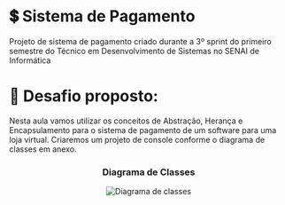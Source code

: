 # 💲 Sistema de Pagamento
Projeto de sistema de pagamento criado durante a 3º sprint do primeiro semestre do Técnico em Desenvolvimento de Sistemas no SENAI de Informática


# 🎯 Desafio proposto:

Nesta aula vamos utilizar os conceitos de Abstração, Herança e Encapsulamento para o sistema de pagamento de um software para uma loja virtual.
Criaremos um projeto de console conforme o diagrama de classes em anexo.

<div align="center">
  <h3><strong>Diagrama de Classes</strong></h3>
  <img src="https://user-images.githubusercontent.com/80484719/236284961-19796ff2-2048-4047-91f9-29dc0f7d6a0a.png" alt="Diagrama de classes">
</div>

